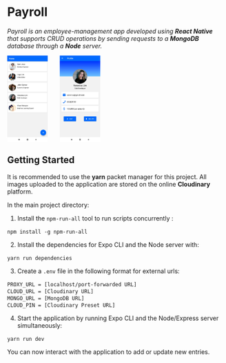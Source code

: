 
# Payroll 

*Payroll is an employee-management app developed using
**React Native** that supports CRUD operations by sending
requests to a **MongoDB** database through a **Node** server.*

<img src="./assets/Home.jpg" height="200" align='center' />
&nbsp;
&nbsp;
&nbsp;
<img src="./assets/Profile.jpg" height="200" align='center' />


## Getting Started
It is recommended to use the **yarn** packet manager for this project. All images uploaded to the application are stored on the online **Cloudinary** platform.

In the main project directory:

1. Install the `npm-run-all` tool to run scripts concurrently :
```
npm install -g npm-run-all
```

2. Install the dependencies for Expo CLI and the Node server with:
```
yarn run dependencies
```

3. Create a `.env` file in the following format for external urls:
``` 
PROXY_URL = [localhost/port-forwarded URL]
CLOUD_URL = [Cloudinary URL]
MONGO_URL = [MongoDB URL]
CLOUD_PIN = [Cloudinary Preset URL]
```
4. Start the application by running Expo CLI and the Node/Express server simultaneously:
```
yarn run dev
```

You can now interact with the application to add or update new entries.

